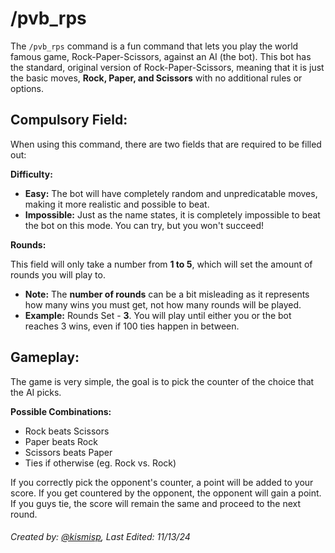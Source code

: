 # /pvb_rps

The `/pvb_rps` command is a fun command that lets you play the world famous game, Rock-Paper-Scissors, against an AI (the bot). This bot has the standard, original version of Rock-Paper-Scissors, meaning that it is just the basic moves, **Rock, Paper, and Scissors** with no additional rules or options. 

## Compulsory Field:

When using this command, there are two fields that are required to be filled out:

**Difficulty:** 

- **Easy:** The bot will have completely random and unpredicatable moves, making it more realistic and possible to beat.
- **Impossible:** Just as the name states, it is completely impossible to beat the bot on this mode. You can try, but you won't succeed!

**Rounds:**

This field will only take a number from **1 to 5**, which will set the amount of rounds you will play to. 

- **Note:** The **number of rounds** can be a bit misleading as it represents how many wins you must get, not how many rounds will be played.
- **Example:** Rounds Set - **3**. You will play until either you or the bot reaches 3 wins, even if 100 ties happen in between.

## Gameplay:

The game is very simple, the goal is to pick the counter of the choice that the AI picks.

**Possible Combinations:** 

- Rock beats Scissors
- Paper beats Rock
- Scissors beats Paper
- Ties if otherwise (eg. Rock vs. Rock)

If you correctly pick the opponent's counter, a point will be added to your score. If you get countered by the opponent, the opponent will gain a point. If you guys tie, the score will remain the same and proceed to the next round. 

###### Created by: [@kismisp](https://discordapp.com/users/1206865169846632450), Last Edited: 11/13/24

